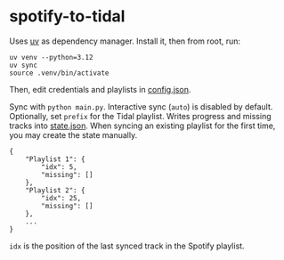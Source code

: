 # spotify-to-tidal

Uses [uv](https://docs.astral.sh/uv/getting-started/installation/) as dependency manager.
Install it, then from root, run:


```
uv venv --python=3.12
uv sync
source .venv/bin/activate
```

Then, edit credentials and playlists in [config.json](config.json).

Sync with ``python main.py``. Interactive sync (`auto`) is disabled by default.
Optionally, set ``prefix`` for the Tidal playlist.
Writes progress and missing tracks into [state.json](state.json).
When syncing an existing playlist for the first time, you may create the
state manually.
```
{
    "Playlist 1": {
        "idx": 5,
        "missing": []
    },
    "Playlist 2": {
        "idx": 25,
        "missing": []
    },
    ...    
}
```

`idx` is the position of the last synced track in the Spotify playlist.
